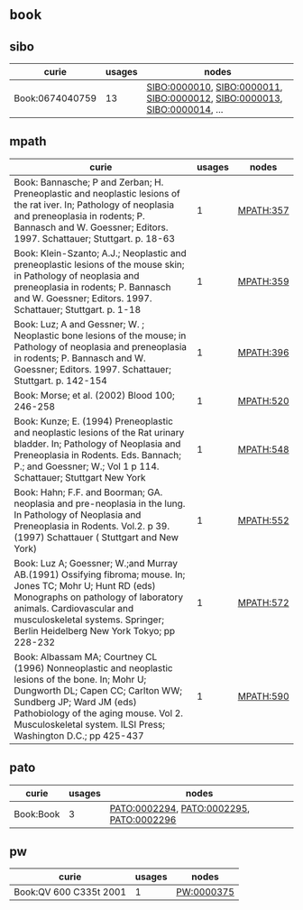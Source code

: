 # `book`

## sibo

| curie           |   usages | nodes                                                                                                                                                                                                                                                                                                                |
|-----------------|----------|----------------------------------------------------------------------------------------------------------------------------------------------------------------------------------------------------------------------------------------------------------------------------------------------------------------------|
| Book:0674040759 |       13 | [SIBO:0000010](http://purl.obolibrary.org/obo/SIBO_0000010), [SIBO:0000011](http://purl.obolibrary.org/obo/SIBO_0000011), [SIBO:0000012](http://purl.obolibrary.org/obo/SIBO_0000012), [SIBO:0000013](http://purl.obolibrary.org/obo/SIBO_0000013), [SIBO:0000014](http://purl.obolibrary.org/obo/SIBO_0000014), ... |

## mpath

| curie                                                                                                                                                                                                                                                                      |   usages | nodes                                                 |
|----------------------------------------------------------------------------------------------------------------------------------------------------------------------------------------------------------------------------------------------------------------------------|----------|-------------------------------------------------------|
| Book: Bannasche; P and Zerban; H. Preneoplastic and neoplastic lesions of the rat iver. In; Pathology of neoplasia and preneoplasia in rodents; P. Bannasch and W. Goessner; Editors. 1997. Schattauer; Stuttgart. p. 18-63                                                |        1 | [MPATH:357](http://purl.obolibrary.org/obo/MPATH_357) |
| Book: Klein-Szanto; A.J.; Neoplastic and preneoplastic lesions of the mouse skin; in Pathology of neoplasia and preneoplasia in rodents; P. Bannasch and W. Goessner; Editors. 1997. Schattauer; Stuttgart. p. 1-18                                                        |        1 | [MPATH:359](http://purl.obolibrary.org/obo/MPATH_359) |
| Book: Luz; A and Gessner; W. ; Neoplastic bone lesions of the mouse; in Pathology of neoplasia and preneoplasia in rodents; P. Bannasch and W. Goessner; Editors. 1997. Schattauer; Stuttgart. p. 142-154                                                                  |        1 | [MPATH:396](http://purl.obolibrary.org/obo/MPATH_396) |
| Book: Morse; et al. (2002) Blood 100; 246-258                                                                                                                                                                                                                              |        1 | [MPATH:520](http://purl.obolibrary.org/obo/MPATH_520) |
| Book: Kunze; E. (1994) Preneoplastic and neoplastic lesions of the Rat urinary bladder. In; Pathology of Neoplasia and Preneoplasia in Rodents. Eds. Bannach; P.;  and Goessner; W.;  Vol 1 p 114. Schattauer; Stuttgart New York                                          |        1 | [MPATH:548](http://purl.obolibrary.org/obo/MPATH_548) |
| Book: Hahn; F.F. and Boorman; GA. neoplasia and pre-neoplasia in the lung. In Pathology of Neoplasia and Preneoplasia in Rodents. Vol.2. p 39. (1997) Schattauer ( Stuttgart and New York)                                                                                 |        1 | [MPATH:552](http://purl.obolibrary.org/obo/MPATH_552) |
| Book: Luz A; Goessner; W.;and Murray AB.(1991) Ossifying fibroma; mouse. In; Jones TC; Mohr U; Hunt RD (eds) Monographs on pathology of laboratory animals. Cardiovascular and musculoskeletal systems. Springer; Berlin Heidelberg New York Tokyo; pp 228-232             |        1 | [MPATH:572](http://purl.obolibrary.org/obo/MPATH_572) |
| Book: Albassam MA; Courtney CL (1996) Nonneoplastic and neoplastic lesions of the bone. In; Mohr U; Dungworth DL; Capen CC; Carlton WW; Sundberg JP; Ward JM (eds) Pathobiology of the aging mouse. Vol 2. Musculoskeletal system. ILSI Press; Washington D.C.; pp 425-437 |        1 | [MPATH:590](http://purl.obolibrary.org/obo/MPATH_590) |

## pato

| curie     |   usages | nodes                                                                                                                                                                                 |
|-----------|----------|---------------------------------------------------------------------------------------------------------------------------------------------------------------------------------------|
| Book:Book |        3 | [PATO:0002294](http://purl.obolibrary.org/obo/PATO_0002294), [PATO:0002295](http://purl.obolibrary.org/obo/PATO_0002295), [PATO:0002296](http://purl.obolibrary.org/obo/PATO_0002296) |

## pw

| curie                  |   usages | nodes                                                   |
|------------------------|----------|---------------------------------------------------------|
| Book:QV 600 C335t 2001 |        1 | [PW:0000375](http://purl.obolibrary.org/obo/PW_0000375) |

